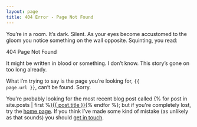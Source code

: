 ```yaml
---
layout: page
title: 404 Error - Page Not Found
---
```


You’re in a room. It’s dark. Silent. As your eyes become accustomed to the gloom you notice something on the wall opposite. Squinting, you read:

404 Page Not Found

It might be written in blood or something. I don’t know. This story’s gone on too long already.

What I’m trying to say is the page you’re looking for, <code>{{ page.url }}</code>, can’t be found. Sorry.

You're probably looking for the most recent blog post called {% for post in site.posts | first %}<a href="{{ page.url }}">{{ post.title }}</a>{% endfor %}; but if you're completely lost, try the <a href="/">home page</a>. If you think I’ve made some kind of mistake (as unlikely as that sounds) you should <a href="mailto:{{ site.email }}">get in touch</a>.

